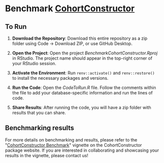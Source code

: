 # Benchmark [CohortConstructor](https://github.com/OHDSI/CohortConstructor/tree/main)

## To Run
1) **Download the Repository**: Download this entire repository as a zip folder using Code -> Download ZIP, or use GitHub Desktop.
   
3) **Open the Project**: Open the project <i>BenchmarkCohortConstructor.Rproj</i> in RStudio. The project name should appear in the top-right corner of your RStudio session.
   
5) **Activate the Environment**: Run `renv::activate()` and `renv::restore()` to install the necessary packages and versions.
   
7) **Run the Code**: Open the <i>CodeToRun.R</i> file. Follow the comments within the file to add your database-specific information and run the lines of code.
   
9) **Share Results**: After running the code, you will have a zip folder with results that you can share.
   
## Benchmarking results
For more details on benchmarking and results, please refer to the "[CohortConstructor Benchmark](https://ohdsi.github.io/CohortConstructor/articles/a11_benchmark.html)" vignette on the CohortConstructor package website.  If you are interested in collaborating and showcasing your results in the vignette, please contact us!
